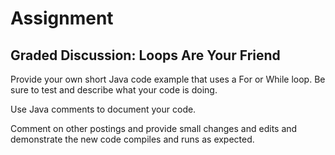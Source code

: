 # Assignment

## Graded Discussion: Loops Are Your Friend

Provide your own short Java code example that uses a For or While loop. Be sure to test and describe what your code is doing.

Use Java comments to document your code.

Comment on other postings and provide small changes and edits and demonstrate the new code compiles and runs as expected.